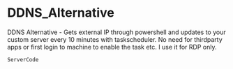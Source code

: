 # DDNS_Alternative
DDNS Alternative - Gets external IP through powershell and updates to your custom server every 10 minutes with taskscheduler. 
No need for thirdparty apps or first login to machine to enable the task etc. 
I use it for RDP only.


``ServerCode``
